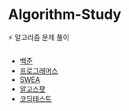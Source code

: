 ﻿# Algorithm-Study

⚡️ 알고리즘 문제 풀이


### # 
- [백준](BOJ)
- [프로그래머스](Programmers)
- [SWEA](SWEA)
- [알고스팟](Algospot)
- [코딩테스트](코딩테스트)
 
